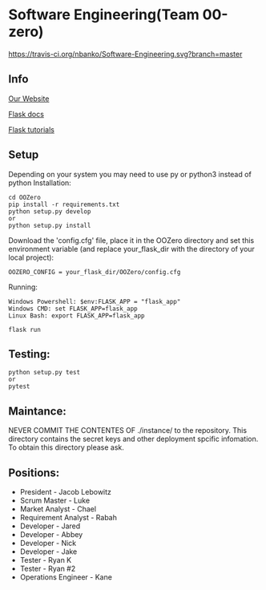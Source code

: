 # Software Engineering(Team 00-zero)

https://travis-ci.org/nbanko/Software-Engineering.svg?branch=master

## Info
[Our Website](http://augmentedmode.pythonanywhere.com/)

[Flask docs](http://exploreflask.com/en/latest/index.html)

[Flask tutorials](https://blog.miguelgrinberg.com/post/the-flask-mega-tutorial-part-i-hello-world)

## Setup
Depending on your system you may need to use py or python3 instead of python
Installation:
```
cd OOZero
pip install -r requirements.txt
python setup.py develop
or
python setup.py install
```
Download the 'config.cfg' file, place it in the OOZero directory and
set this environment variable (and replace your_flask_dir with the directory
of your local project):
```
OOZERO_CONFIG = your_flask_dir/OOZero/config.cfg
```
Running:
```
Windows Powershell: $env:FLASK_APP = "flask_app"
Windows CMD: set FLASK_APP=flask_app
Linux Bash: export FLASK_APP=flask_app

flask run
```
## Testing:

```
python setup.py test
or
pytest
```

## Maintance:
NEVER COMMIT THE CONTENTES OF ./instance/ to the repository. This directory contains the secret keys and other deployment spcific infomation. To obtain this directory please ask.


## Positions:
* President - Jacob Lebowitz
* Scrum Master - Luke
* Market Analyst - Chael
* Requirement Analyst - Rabah
* Developer - Jared
* Developer - Abbey
* Developer - Nick
* Developer - Jake
* Tester - Ryan K
* Tester - Ryan #2
* Operations Engineer - Kane
